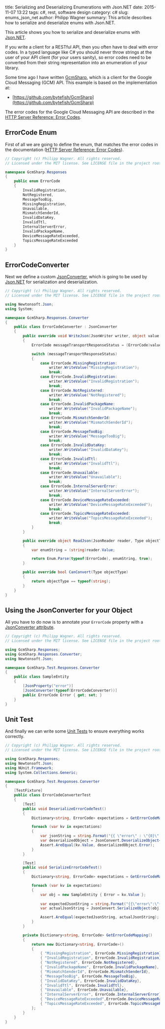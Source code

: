 ﻿title: Serializing and Deserializing Enumerations with Json.NET 
date: 2015-11-07 13:22
tags: c#, rest, software design
category: c#
slug: enums_json_net
author: Philipp Wagner
summary: This article describes how to serialize and deserialize enums with Json.NET.

[Json.NET]: http://www.newtonsoft.com/json
[GcmSharp]: https://github.com/bytefish/GcmSharp
[MIT License]: https://opensource.org/licenses/MIT

This article shows you how to serialize and deserialize enums with [Json.NET]. 

If you write a client for a RESTful API, then you often have to deal with error codes. In a typed language like C# you should never throw strings at the 
user of your API client (for your users sanity), so error codes need to be converted from their string representation into an enumeration of your library.

Some time ago I have written [GcmSharp], which is a client for the Google Cloud Messaging (GCM) API. This example is based on the implementation at:

* [https://github.com/bytefish/GcmSharp](https://github.com/bytefish/GcmSharp)

The error codes for the Google Cloud Messaging API are described in the [HTTP Server Reference: Error Codes](https://developers.google.com/cloud-messaging/http-server-ref#error-codes).

## ErrorCode Enum ##

First of all we are going to define the enum, that matches the error codes in the documentation ([HTTP Server Reference: Error Codes](https://developers.google.com/cloud-messaging/http-server-ref#error-codes)).

```csharp
// Copyright (c) Philipp Wagner. All rights reserved.
// Licensed under the MIT license. See LICENSE file in the project root for full license information.

namespace GcmSharp.Responses
{
    public enum ErrorCode
    {
        InvalidRegistration,
        NotRegistered,
        MessageTooBig,
        MissingRegistration,
        Unavailable,
        MismatchSenderId,
        InvalidDataKey,
        InvalidTtl,
        InternalServerError,
        InvalidPackageName,
        DeviceMessageRateExceeded,
        TopicsMessageRateExceeded
    }
}
```

## ErrorCodeConverter ##

Next we define a custom [JsonConverter](http://www.newtonsoft.com/json/help/html/T_Newtonsoft_Json_JsonConverter.htm), which is going to be used by [Json.NET] for serialization and deserialization.

```csharp
// Copyright (c) Philipp Wagner. All rights reserved.
// Licensed under the MIT license. See LICENSE file in the project root for full license information.

using Newtonsoft.Json;
using System;

namespace GcmSharp.Responses.Converter
{
    public class ErrorCodeConverter : JsonConverter
    {
        public override void WriteJson(JsonWriter writer, object value, JsonSerializer serializer)
        {
            ErrorCode messageTransportResponseStatus = (ErrorCode)value;

            switch (messageTransportResponseStatus)
            {
                case ErrorCode.MissingRegistration:
                    writer.WriteValue("MissingRegistration");
                    break;
                case ErrorCode.InvalidRegistration:
                    writer.WriteValue("InvalidRegistration");
                    break;
                case ErrorCode.NotRegistered:
                    writer.WriteValue("NotRegistered");
                    break;
                case ErrorCode.InvalidPackageName:
                    writer.WriteValue("InvalidPackageName");
                    break;
                case ErrorCode.MismatchSenderId:
                    writer.WriteValue("MismatchSenderId");
                    break;
                case ErrorCode.MessageTooBig:
                    writer.WriteValue("MessageTooBig");
                    break;
                case ErrorCode.InvalidDataKey:
                    writer.WriteValue("InvalidDataKey");
                    break;
                case ErrorCode.InvalidTtl:
                    writer.WriteValue("InvalidTtl");
                    break;
                case ErrorCode.Unavailable:
                    writer.WriteValue("Unavailable");
                    break;
                case ErrorCode.InternalServerError:
                    writer.WriteValue("InternalServerError");
                    break;
                case ErrorCode.DeviceMessageRateExceeded:
                    writer.WriteValue("DeviceMessageRateExceeded");
                    break;
                case ErrorCode.TopicsMessageRateExceeded:
                    writer.WriteValue("TopicsMessageRateExceeded");
                    break;
            }
        }

        public override object ReadJson(JsonReader reader, Type objectType, object existingValue, JsonSerializer serializer)
        {
            var enumString = (string)reader.Value;

            return Enum.Parse(typeof(ErrorCode), enumString, true);
        }

        public override bool CanConvert(Type objectType)
        {
            return objectType == typeof(string);
        }
    }
}
```

## Using the JsonConverter for your Object ##

All you have to do now is to annotate your ``ErrorCode`` property with a [JsonConverter attribute](http://www.newtonsoft.com/json/help/html/T_Newtonsoft_Json_JsonConverterAttribute.htm).

```csharp
// Copyright (c) Philipp Wagner. All rights reserved.
// Licensed under the MIT license. See LICENSE file in the project root for full license information.

using GcmSharp.Responses;
using GcmSharp.Responses.Converter;
using Newtonsoft.Json;

namespace GcmSharp.Test.Responses.Converter
{
    public class SampleEntity
    {
        [JsonProperty("error")]
        [JsonConverter(typeof(ErrorCodeConverter))]
        public ErrorCode Error { get; set; }
    }
}
```

## Unit Test ##

And finally we can write some [Unit Tests](https://en.wikipedia.org/wiki/Unit_testing) to ensure everything works correctly.

```csharp
// Copyright (c) Philipp Wagner. All rights reserved.
// Licensed under the MIT license. See LICENSE file in the project root for full license information.

using GcmSharp.Responses;
using Newtonsoft.Json;
using NUnit.Framework;
using System.Collections.Generic;

namespace GcmSharp.Test.Responses.Converter
{
    [TestFixture]
    public class ErrorCodeConverterTest
    {
        [Test]
        public void DeserializeErrorCodeTest()
        {
            Dictionary<string, ErrorCode> expectations = GetErrorCodeMapping();

            foreach (var kv in expectations)
            {
                var jsonString = string.Format("{{ \"error\" : \"{0}\" }}", kv.Key);
                var deserializedObject = JsonConvert.DeserializeObject<SampleEntity>(jsonString);
                Assert.AreEqual(kv.Value, deserializedObject.Error);
            }
        }

        [Test]
        public void SerializeErrorCodeTest()
        {
            Dictionary<string, ErrorCode> expectations = GetErrorCodeMapping();

            foreach (var kv in expectations)
            {
                var obj = new SampleEntity { Error = kv.Value };
                
                var expectedJsonString = string.Format("{{\"error\":\"{0}\"}}", kv.Key);
                var actualJsonString = JsonConvert.SerializeObject(obj);

                Assert.AreEqual(expectedJsonString, actualJsonString);
            }
        }

        private Dictionary<string, ErrorCode> GetErrorCodeMapping()
        {
            return new Dictionary<string, ErrorCode>()
            {
                { "MissingRegistration", ErrorCode.MissingRegistration},
                { "InvalidRegistration", ErrorCode.InvalidRegistration},
                { "NotRegistered", ErrorCode.NotRegistered},
                { "InvalidPackageName", ErrorCode.InvalidPackageName},
                { "MismatchSenderId", ErrorCode.MismatchSenderId},
                { "MessageTooBig", ErrorCode.MessageTooBig},
                { "InvalidDataKey", ErrorCode.InvalidDataKey},
                { "InvalidTtl", ErrorCode.InvalidTtl},
                { "Unavailable", ErrorCode.Unavailable},
                { "InternalServerError", ErrorCode.InternalServerError},
                { "DeviceMessageRateExceeded",ErrorCode.DeviceMessageRateExceeded },
                { "TopicsMessageRateExceeded", ErrorCode.TopicsMessageRateExceeded},
            };
        }
    }
}
```